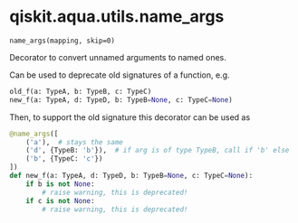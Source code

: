 # qiskit.aqua.utils.name\_args



`name_args(mapping, skip=0)`

Decorator to convert unnamed arguments to named ones.

Can be used to deprecate old signatures of a function, e.g.

```python
old_f(a: TypeA, b: TypeB, c: TypeC)
new_f(a: TypeA, d: TypeD, b: TypeB=None, c: TypeC=None)
```

Then, to support the old signature this decorator can be used as

```python
@name_args([
    ('a'),  # stays the same
    ('d', {TypeB: 'b'}),  # if arg is of type TypeB, call if 'b' else 'd'
    ('b', {TypeC: 'c'})
])
def new_f(a: TypeA, d: TypeD, b: TypeB=None, c: TypeC=None):
    if b is not None:
        # raise warning, this is deprecated!
    if c is not None:
        # raise warning, this is deprecated!
```
